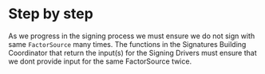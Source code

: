 # Step by step
As we progress in the signing process we must ensure we do not sign with same `FactorSource` many times. The functions in the Signatures Building Coordinator that return the input(s) for the Signing Drivers must ensure that we dont provide input for the same FactorSource twice.